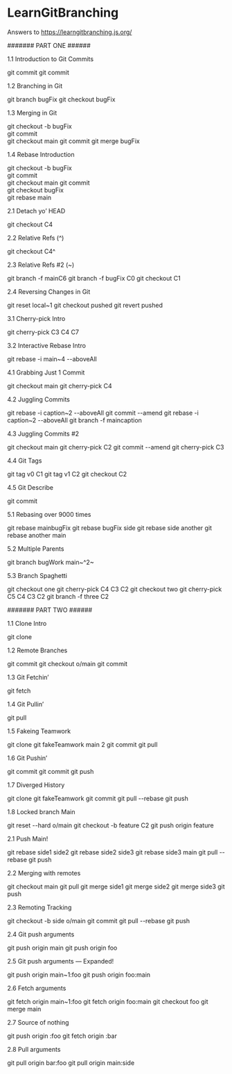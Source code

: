 # LearnGitBranching
Answers to https://learngitbranching.js.org/ 

####### PART ONE ###### 

1.1 Introduction to Git Commits

git commit
git commit

1.2 Branching in Git

git branch bugFix
git checkout bugFix

1.3 Merging in Git

git checkout -b bugFix    
git commit  
git checkout main
git commit
git merge bugFix

1.4  Rebase Introduction

git checkout -b bugFix    
git commit    
git checkout main
git commit    
git checkout bugFix    
git rebase main

2.1 Detach yo’ HEAD

git checkout C4

2.2 Relative Refs (^)

git checkout C4^

2.3 Relative Refs #2 (~)

git branch -f mainC6
git branch -f bugFix C0
git checkout C1

2.4 Reversing Changes in Git

git reset local~1
git checkout pushed
git revert pushed

3.1 Cherry-pick Intro

git cherry-pick C3 C4 C7

3.2 Interactive Rebase Intro

git rebase -i main~4 --aboveAll

4.1 Grabbing Just 1 Commit

git checkout main
git cherry-pick C4

4.2 Juggling Commits

git rebase -i caption~2 --aboveAll
git commit --amend
git rebase -i caption~2 --aboveAll
git branch -f maincaption

4.3 Juggling Commits #2

git checkout main
git cherry-pick C2
git commit --amend
git cherry-pick C3

4.4 Git Tags

git tag v0 C1
git tag v1 C2
git checkout C2

4.5 Git Describe

git commit

5.1 Rebasing over 9000 times

git rebase mainbugFix
git rebase bugFix side
git rebase side another
git rebase another main

5.2 Multiple Parents

git branch bugWork main~^2~

5.3 Branch Spaghetti

git checkout one
git cherry-pick C4 C3 C2
git checkout two
git cherry-pick C5 C4 C3 C2
git branch -f three C2




####### PART TWO ###### 

1.1 Clone Intro

git clone

1.2 Remote Branches

git commit
git checkout o/main
git commit

1.3 Git Fetchin’

git fetch

1.4 Git Pullin’

git pull

1.5 Fakeing Teamwork

git clone
git fakeTeamwork main 2
git commit
git pull

1.6 Git Pushin’

git commit
git commit
git push

1.7 Diverged History

git clone
git fakeTeamwork
git commit
git pull --rebase
git push

1.8 Locked branch Main

git reset --hard o/main
git checkout -b feature C2
git push origin feature

2.1 Push Main!

 git rebase side1 side2
 git rebase side2 side3
 git rebase side3 main
 git pull --rebase
 git push

2.2 Merging with remotes

git checkout main
git pull
git merge side1
git merge side2
git merge side3
git push

2.3 Remoting Tracking

git checkout -b side o/main
git commit
git pull --rebase
git push

2.4 Git push arguments

git push origin main
git push origin foo

2.5 Git push arguments — Expanded!

git push origin main~1:foo
git push origin foo:main

2.6 Fetch arguments

git fetch origin main~1:foo
git fetch origin foo:main
git checkout foo
git merge main

2.7 Source of nothing

git push origin :foo
git fetch origin :bar

2.8 Pull arguments

git pull origin bar:foo
git pull origin main:side
